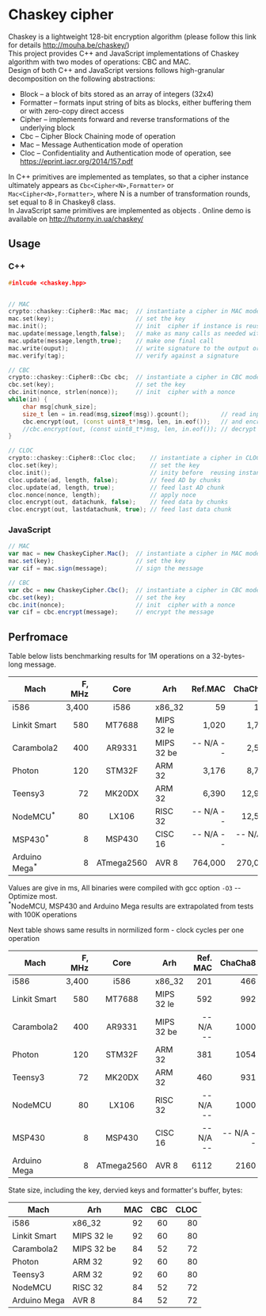 # Chaskey cipher

Chaskey is a lightweight 128-bit encryption algorithm
(please follow this link for details http://mouha.be/chaskey/)<br>
This project provides C++ and JavaScript implementations of Chaskey algorithm with two modes of operations: CBC and MAC.<br>
Design of both C++ and JavaScript versions follows high-granular decomposition on the following abstractions:

* Block – a block of bits stored as an array of integers (32x4)
* Formatter – formats input string of bits as blocks, either buffering them or with zero-copy direct access
* Cipher – implements forward and reverse transformations of the underlying block
* Cbc – Cipher Block Chaining mode of operation 
* Mac – Message Authentication mode of operation
* Cloc – Confidentiality and Authentication mode of operation, see https://eprint.iacr.org/2014/157.pdf

In C++ primitives are implemented as templates, so that a cipher instance ultimately appears as  `Cbc<Cipher<N>,Formatter>` or `Mac<Cipher<N>,Formatter>`, where N is a number of transformation rounds, set equal to 8 in Chaskey8 class.<br>
In JavaScript same primitives are  implemented as objects . Online demo is available on http://hutorny.in.ua/chaskey/

## Usage

### C++

```c++
#inlcude <chaskey.hpp>


// MAC
crypto::chaskey::Cipher8::Mac mac;	// instantiate a cipher in MAC mode 
mac.set(key);						// set the key
mac.init();							// init  cipher if instance is reused
mac.update(message,length,false);	// make as many calls as needed with any message length 
mac.update(message,length,true);	// make one final call 
mac.write(ouput);					// write signature to the output or 	
mac.verify(tag);					// verify against a signature

// CBC
crypto::chaskey::Cipher8::Cbc cbc;	// instantiate a cipher in CBC mode
cbc.set(key);						// set the key
cbc.init(nonce, strlen(nonce));		// init  cipher with a nonce 
while(in) {							
	char msg[chunk_size];			 
	size_t len = in.read(msg,sizeof(msg)).gcount(); 		// read input by chunks
	cbc.encrypt(out, (const uint8_t*)msg, len, in.eof());	// and encrypt or
	//cbc.encrypt(out, (const uint8_t*)msg, len, in.eof());	// decrypt data
}

// CLOC
crypto::chaskey::Cipher8::Cloc cloc;	// instantiate a cipher in CLOC mode
cloc.set(key);							// set the key
cloc.init(); 							// inity before  reusing instance
cloc.update(ad, length, false);			// feed AD by chunks
cloc.update(ad, length, true); 			// feed last AD chunk
cloc.nonce(nonce, length);				// apply noce
cloc.encrypt(out, datachunk, false);	// feed data by chunks
cloc.encrypt(out, lastdatachunk, true);	// feed last data chunk
``` 

 
### JavaScript
```javascript
// MAC
var mac = new ChaskeyCipher.Mac();	// instantiate a cipher in MAC mode
mac.set(key);						// set the key
var cif = mac.sign(message);		// sign the message

// CBC
var cbc = new ChaskeyCipher.Cbc();	// instantiate a cipher in CBC mode
cbc.set(key);						// set the key
cbc.init(nonce);					// init  cipher with a nonce
var cif = cbc.encrypt(message);		// encrypt the message
```
## Perfromace 

Table below lists benchmarking results for 1M operations on a 32-bytes-long message.

|    Mach    | F, MHz|  Core    |   Arh     | Ref.MAC | ChaCha8 | Cpp MAC |  MAC    | Encrypt | Decrypt |aes128cloc|  CLOC  | 
|------------|------:|:--------:|-----------|--------:|--------:|--------:|--------:|--------:|--------:|--------:|--------:| 
|i586        | 3,400 |   i586   | x86_32    |      59 |     137 |      59 |      57 |      55 |      67 |     863 |     186 | 
|Linkit Smart|   580 | MT7688   | MIPS 32 le|   1,020 |   1,710 |     890 |     930 |     880 |     960 |  13,600 |   3,780 | 
|Carambola2  |   400 | AR9331   | MIPS 32 be|-- N/A --|   2,500 |   1,730 |    1750 |   2,700 |   2,850 |  19,740 |   8,560 | 
|Photon      |   120 | STM32F   | ARM  32   |   3,176 |   8,780 |   2,451 |   2,395 |   2,184 |   2,941 |-- N/A --|   8,784 | 
|Teensy3     |    72 | MK20DX   | ARM  32   |   6,390 |  12,926 |   5,220 |   5,346 |   5,054 |   6,055 | 193,700 |  15,450 | 
|NodeMCU<sup>*</sup>|80| LX106  | RISC 32   |-- N/A --|  12,500 |   8,570 |   7,670 |  12,200 |  12,000 |-- N/A --|  31,300 | 
|MSP430<sup>*</sup>| 8 | MSP430 | CISC 16   |-- N/A --|-- N/A --| 431,000 | 398,000 | 388,000 | 577,000 |-- N/A --|-- N/A --| 
|Arduino Mega<sup>*</sup>|8 |ATmega2560|AVR 8|764,000 | 270,000 | 900,000 | 752,000 | 738,000 | 827,000 |-- N/A --|3,840,000| 

Values are give in ms, All binaries were compiled with gcc option `-O3` -- Optimize most.<br> 
<sup>*</sup>NodeMCU, MSP430 and Arduino Mega results are extrapolated from tests with 100K operations

Next table shows same results in normilized form - clock cycles per one operation

|    Mach    | F, MHz|  Core    |   Arh     | Ref. MAC| ChaCha8 | Cpp MAC |  MAC    | Encrypt | Decrypt |aes128cloc|  CLOC  |
|------------|------:|:--------:|-----------|--------:|--------:|--------:|--------:|--------:|--------:|--------:|--------:|
|i586        | 3,400 |   i586   | x86_32    |   201   |   466   |   201   |   194   |   187   |   228   |  2934   |   527   |
|Linkit Smart|   580 | MT7688   | MIPS 32 le|   592   |   992   |   516   |   539   |   510   |   557   |  7888   |  1763   |
|Carambola2  |   400 | AR9331   | MIPS 32 be|-- N/A --|  1000   |   692   |   700   |  1080   |  1140   |  7896   |  3000   |
|Photon      |   120 | STM32F   | ARM 32    |   381   |  1054   |   294   |   287   |   262   |   353   |-- N/A --|   901   |
|Teensy3     |    72 | MK20DX   | ARM 32    |   460   |   931   |   376   |   385   |   364   |   436   | 13946   |  1112   |
|NodeMCU     |    80 | LX106    | RISC 32   |-- N/A --|  1000   |   686   |   614   |   976   |   960   |-- N/A --|  2504   |
|MSP430      |     8 | MSP430   | CISC 16   |-- N/A --|-- N/A --|  3448   |  3184   |  3104   |  4616   |-- N/A --|-- N/A --|
|Arduino Mega|     8 |ATmega2560| AVR 8     |  6112   |  2160   |  7200   |  6016   |  5904   |  6616   |-- N/A --| 20880   |


State size, including the key, dervied keys and formatter's buffer, bytes:

|    Mach    |   Arh     |   MAC   |   CBC   |  CLOC   |
|------------|-----------|--------:|--------:|--------:|
|i586        | x86_32    |    92   |     60  |    80   |
|Linkit Smart| MIPS 32 le|    92   |     60  |    80   |
|Carambola2  | MIPS 32 be|    84   |     52  |    72   |
|Photon      | ARM 32    |    92   |     60  |    80   |
|Teensy3     | ARM 32    |    92   |     60  |    80   |
|NodeMCU     | RISC 32   |    84   |     52  |    72   |
|Arduino Mega| AVR 8     |    84   |     52  |    72   |

